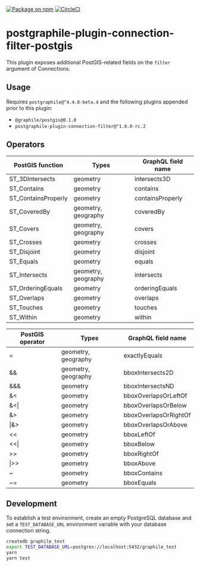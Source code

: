 [![Package on npm](https://img.shields.io/npm/v/postgraphile-plugin-connection-filter-postgis.svg)](https://www.npmjs.com/package/postgraphile-plugin-connection-filter-postgis) [![CircleCI](https://circleci.com/gh/mattbretl/postgraphile-plugin-connection-filter-postgis.svg?style=svg)](https://circleci.com/gh/mattbretl/postgraphile-plugin-connection-filter-postgis)

# postgraphile-plugin-connection-filter-postgis
This plugin exposes additional PostGIS-related fields on the `filter` argument of Connections.

## Usage

Requires `postgraphile@^4.4.0-beta.4` and the following plugins appended prior to this plugin:

- `@graphile/postgis@0.1.0`
- `postgraphile-plugin-connection-filter@^1.0.0-rc.2`

## Operators

| PostGIS function | Types | GraphQL field name |
| --- | --- | --- |
| ST_3DIntersects | geometry | intersects3D |
| ST_Contains | geometry | contains |
| ST_ContainsProperly | geometry | containsProperly |
| ST_CoveredBy | geometry, geography | coveredBy |
| ST_Covers | geometry, geography | covers |
| ST_Crosses | geometry | crosses |
| ST_Disjoint | geometry | disjoint |
| ST_Equals | geometry | equals |
| ST_Intersects | geometry, geography | intersects |
| ST_OrderingEquals | geometry | orderingEquals |
| ST_Overlaps | geometry | overlaps |
| ST_Touches | geometry | touches |
| ST_Within | geometry | within |

| PostGIS operator | Types | GraphQL field name |
| --- | --- | --- |
| = | geometry, geography | exactlyEquals |
| && | geometry, geography | bboxIntersects2D |
| &&& | geometry | bboxIntersectsND |
| &< | geometry | bboxOverlapsOrLeftOf |
| &<\| | geometry | bboxOverlapsOrBelow |
| &> | geometry | bboxOverlapsOrRightOf |
| \|&> | geometry | bboxOverlapsOrAbove |
| << | geometry | bboxLeftOf |
| <<\| | geometry | bboxBelow |
| >> | geometry | bboxRightOf |
| \|>> | geometry | bboxAbove |
| ~ | geometry | bboxContains |
| ~= | geometry | bboxEquals |

## Development

To establish a test environment, create an empty PostgreSQL database and set a `TEST_DATABASE_URL` environment variable with your database connection string.

```bash
createdb graphile_test
export TEST_DATABASE_URL=postgres://localhost:5432/graphile_test
yarn
yarn test
```
